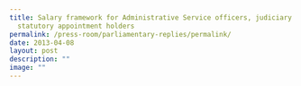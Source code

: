 ```yaml
---
title: Salary framework for Administrative Service officers, judiciary and
  statutory appointment holders
permalink: /press-room/parliamentary-replies/permalink/
date: 2013-04-08
layout: post
description: ""
image: ""
---
```

